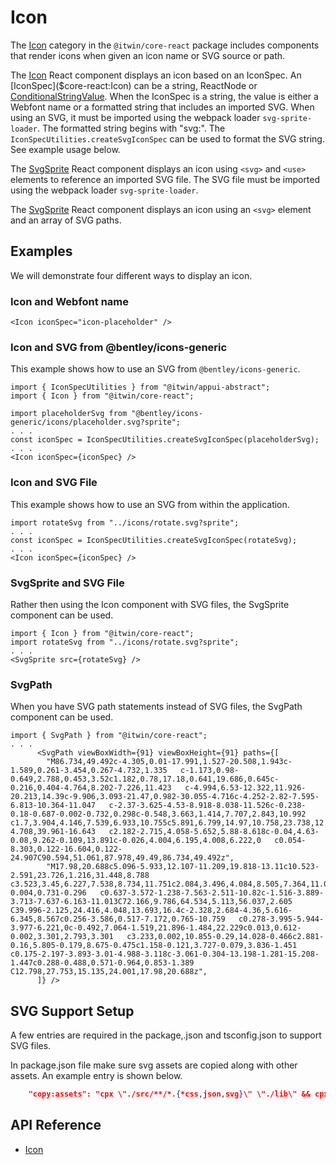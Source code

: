 # Icon

The [Icon]($core-react:Icon) category in the `@itwin/core-react` package includes components that render icons when given an icon name or SVG source or path.

The [Icon]($core-react) React component displays an icon based on an IconSpec.
An [IconSpec]($core-react:Icon) can be a string, ReactNode or
[ConditionalStringValue]($appui-abstract).
When the IconSpec is a string, the value is either a Webfont name or a formatted string that includes an imported SVG.
When using an SVG, it must be imported using the webpack loader `svg-sprite-loader`.
The formatted string begins with "svg:".
The `IconSpecUtilities.createSvgIconSpec` can be used to format the SVG string. See example usage below.

The [SvgSprite]($core-react) React component displays an icon using `<svg>` and `<use>` elements to reference an imported SVG file. The SVG file must be imported using the webpack loader `svg-sprite-loader`.

The [SvgSprite]($core-react) React component displays an icon using an `<svg>` element and an array of SVG paths.

## Examples

We will demonstrate four different ways to display an icon.

### Icon and Webfont name

```tsx
<Icon iconSpec="icon-placeholder" />
```

### Icon and SVG from @bentley/icons-generic

This example shows how to use an SVG from `@bentley/icons-generic`.

```tsx
import { IconSpecUtilities } from "@itwin/appui-abstract";
import { Icon } from "@itwin/core-react";

import placeholderSvg from "@bentley/icons-generic/icons/placeholder.svg?sprite";
. . .
const iconSpec = IconSpecUtilities.createSvgIconSpec(placeholderSvg);
. . .
<Icon iconSpec={iconSpec} />
```

### Icon and SVG File

This example shows how to use an SVG from within the application.

```tsx
import rotateSvg from "../icons/rotate.svg?sprite";
. . .
const iconSpec = IconSpecUtilities.createSvgIconSpec(rotateSvg);
. . .
<Icon iconSpec={iconSpec} />
```

### SvgSprite and SVG File

Rather then using the Icon component with SVG files, the SvgSprite component can be used.

```tsx
import { Icon } from "@itwin/core-react";
import rotateSvg from "../icons/rotate.svg?sprite";
. . .
<SvgSprite src={rotateSvg} />
```

### SvgPath

When you have SVG path statements instead of SVG files, the SvgPath component can be used.

```tsx
import { SvgPath } from "@itwin/core-react";
. . .
      <SvgPath viewBoxWidth={91} viewBoxHeight={91} paths={[
        "M86.734,49.492c-4.305,0.01-17.991,1.527-20.508,1.943c-1.589,0.261-3.454,0.267-4.732,1.335   c-1.173,0.98-0.649,2.788,0.453,3.52c1.182,0.78,17.18,0.641,19.686,0.645c-0.216,0.404-4.764,8.202-7.226,11.423   c-4.994,6.53-12.322,11.926-20.213,14.39c-9.906,3.093-21.47,0.982-30.055-4.716c-4.252-2.82-7.595-6.813-10.364-11.047   c-2.37-3.625-4.53-8.918-8.038-11.526c-0.238-0.18-0.687-0.002-0.732,0.298c-0.548,3.663,1.414,7.707,2.843,10.992   c1.7,3.904,4.146,7.539,6.933,10.755c5.891,6.799,14.97,10.758,23.738,12.057c15.313,2.272,30.362-4.708,39.961-16.643   c2.182-2.715,4.058-5.652,5.88-8.618c-0.04,4.63-0.08,9.262-0.109,13.891c-0.026,4.004,6.195,4.008,6.222,0   c0.054-8.303,0.122-16.604,0.122-24.907C90.594,51.061,87.978,49.49,86.734,49.492z",
        "M17.98,20.688c5.096-5.933,12.107-11.209,19.818-13.11c10.523-2.591,23.726,1.216,31.448,8.788   c3.523,3.45,6.227,7.538,8.734,11.751c2.084,3.496,4.084,8.505,7.364,11.009c0.244,0.187,0.678-0.004,0.731-0.296   c0.637-3.572-1.238-7.563-2.511-10.82c-1.516-3.889-3.713-7.637-6.163-11.013C72.166,9.786,64.534,5.113,56.037,2.605   C39.996-2.125,24.416,4.048,13.693,16.4c-2.328,2.684-4.36,5.616-6.345,8.567c0.256-3.586,0.517-7.172,0.765-10.759   c0.278-3.995-5.944-3.977-6.221,0c-0.492,7.064-1.519,21.896-1.484,22.229c0.013,0.612-0.002,3.301,2.793,3.301   c3.233,0.002,10.855-0.29,14.028-0.466c2.881-0.16,5.805-0.179,8.675-0.475c1.158-0.121,3.727-0.079,3.836-1.451   c0.175-2.197-3.893-3.01-4.988-3.118c-3.061-0.304-13.198-1.281-15.208-1.447c0.288-0.488,0.571-0.964,0.853-1.389   C12.798,27.753,15.135,24.001,17.98,20.688z",
      ]} />

```

## SVG Support Setup

A few entries are required in the package,.json and tsconfig.json to support SVG files.

In package.json file make sure svg assets are copied along with other assets.  An example entry is shown below.

```json
    "copy:assets": "cpx \"./src/**/*.{*css,json,svg}\" \"./lib\" && cpx \"./src/public/**/*\" ./lib/public/",
```

## API Reference

- [Icon]($core-react:Icon)
